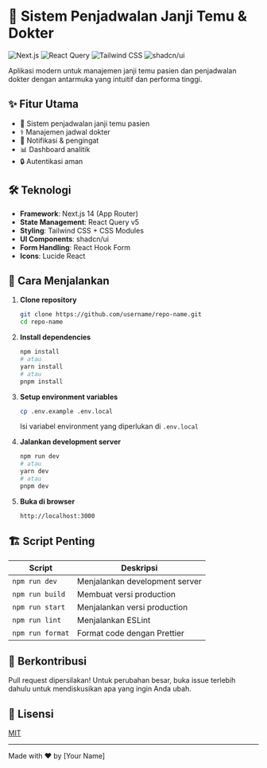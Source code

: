 # 🏥 Sistem Penjadwalan Janji Temu & Dokter

![Next.js](https://img.shields.io/badge/Next.js-000000?style=for-the-badge&logo=nextdotjs&logoColor=white)
![React Query](https://img.shields.io/badge/React_Query-FF4154?style=for-the-badge&logo=reactquery&logoColor=white)
![Tailwind CSS](https://img.shields.io/badge/Tailwind_CSS-06B6D4?style=for-the-badge&logo=tailwind-css&logoColor=white)
![shadcn/ui](https://img.shields.io/badge/shadcn/ui-1.0-000000?style=for-the-badge)

Aplikasi modern untuk manajemen janji temu pasien dan penjadwalan dokter dengan antarmuka yang intuitif dan performa tinggi.

## ✨ Fitur Utama

- 📅 Sistem penjadwalan janji temu pasien
- ⚕️ Manajemen jadwal dokter
- 🔔 Notifikasi & pengingat
- 📊 Dashboard analitik
- 🔒 Autentikasi aman

## 🛠 Teknologi

- **Framework**: Next.js 14 (App Router)
- **State Management**: React Query v5
- **Styling**: Tailwind CSS + CSS Modules
- **UI Components**: shadcn/ui
- **Form Handling**: React Hook Form
- **Icons**: Lucide React

## 🚀 Cara Menjalankan

1. **Clone repository**
   ```bash
   git clone https://github.com/username/repo-name.git
   cd repo-name
   ```

2. **Install dependencies**
   ```bash
   npm install
   # atau
   yarn install
   # atau
   pnpm install
   ```

3. **Setup environment variables**
   ```bash
   cp .env.example .env.local
   ```
   Isi variabel environment yang diperlukan di `.env.local`

4. **Jalankan development server**
   ```bash
   npm run dev
   # atau
   yarn dev
   # atau
   pnpm dev
   ```

5. **Buka di browser**
   ```
   http://localhost:3000
   ```

## 🏗️ Script Penting

| Script | Deskripsi |
|--------|-----------|
| `npm run dev` | Menjalankan development server |
| `npm run build` | Membuat versi production |
| `npm run start` | Menjalankan versi production |
| `npm run lint` | Menjalankan ESLint |
| `npm run format` | Format code dengan Prettier |

## 🤝 Berkontribusi

Pull request dipersilakan! Untuk perubahan besar, buka issue terlebih dahulu untuk mendiskusikan apa yang ingin Anda ubah.

## 📄 Lisensi

[MIT](https://choosealicense.com/licenses/mit/)

---

Made with ❤️ by [Your Name]